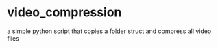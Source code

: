 # video_compression
a simple python script that copies a folder struct and compress all video files
